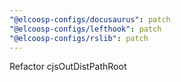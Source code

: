 ```yaml
---
"@elcoosp-configs/docusaurus": patch
"@elcoosp-configs/lefthook": patch
"@elcoosp-configs/rslib": patch
---
```


Refactor cjsOutDistPathRoot
